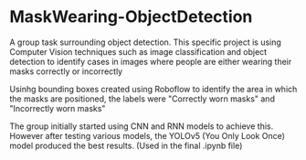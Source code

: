 # MaskWearing-ObjectDetection



A group task surrounding object detection. 
This specific project is using Computer Vision techniques such as image classification and object detection to identify cases in images where people are either wearing their masks correctly or incorrectly

Usinhg bounding boxes created using Roboflow to identify the area in which the masks are positioned, the labels were "Correctly worn masks" and "Incorrectly worn masks"

The group initially started using CNN and RNN models to achieve this. However after testing various models, the YOLOv5 (You Only Look Once) model produced the best results. (Used in the final .ipynb file)
